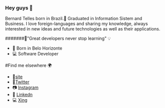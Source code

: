 ### Hey guys 👋
Bernard Telles born in Brazil.🌳
Graduated in Information Sistem and Business.
I love foreign-languages and sharing my knowledge, always interested in new ideas and future technologies as well as their applications.

#######🧠"Great developers never stop learning" 💡

- 📍 Born in Belo Horizonte
- 💻 Software Developer


#Find me elsewhere 🌍

- 🚀[site](https://twitter.com/bernard_telles7)
- 🐤[Twitter](https://twitter.com/bernard_telles7)
- 📷 [Instagram](https://twitter.com/bernard_telles7)
- 💼 [Linkedn](https://www.linkedin.com/in/bernard-teles-5ab57690/)
- 💻 [Xing](https://www.xing.com/profile/Bernard_Teles/cv)





<!--
**Telles01/Telles01** is a ✨ _special_ ✨ repository because its `README.md` (this file) appears on your GitHub profile.

Here are some ideas to get you started:

- 🔭 I’m currently working on ...
- 🌱 I’m currently learning ...
- 👯 I’m looking to collaborate on ...
- 🤔 I’m looking for help with ...
- 💬 Ask me about ...
- 📫 How to reach me: ...
- 😄 Pronouns: ...
- ⚡ Fun fact: ...
-->
